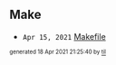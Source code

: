 ## Make


* <code>Apr 15, 2021</code> [Makefile](2021-04-15T10-02-48-makefile.md)

<sup><sub>generated 18 Apr 2021 21:25:40 by <a href='https://github.com/senorprogrammer/til'>til</a></sub></sup>
